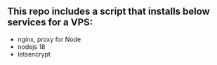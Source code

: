 ## This repo includes a script that installs below services for a VPS:

- nginx, proxy for Node
- nodejs 18
- letsencrypt
